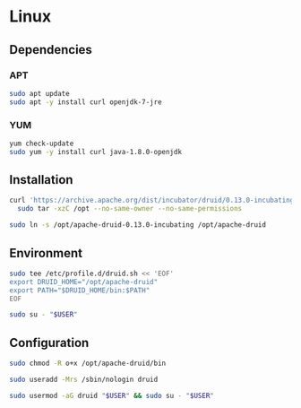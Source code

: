 # Linux

## Dependencies

### APT

```sh
sudo apt update
sudo apt -y install curl openjdk-7-jre
```

### YUM

```sh
yum check-update
sudo yum -y install curl java-1.8.0-openjdk
```

## Installation

```sh
curl 'https://archive.apache.org/dist/incubator/druid/0.13.0-incubating/apache-druid-0.13.0-incubating-bin.tar.gz' | \
  sudo tar -xzC /opt --no-same-owner --no-same-permissions

sudo ln -s /opt/apache-druid-0.13.0-incubating /opt/apache-druid
```

## Environment

```sh
sudo tee /etc/profile.d/druid.sh << 'EOF'
export DRUID_HOME="/opt/apache-druid"
export PATH="$DRUID_HOME/bin:$PATH"
EOF
```

```sh
sudo su - "$USER"
```

## Configuration

```sh
sudo chmod -R o+x /opt/apache-druid/bin
```

```sh
sudo useradd -Mrs /sbin/nologin druid
```

```sh
sudo usermod -aG druid "$USER" && sudo su - "$USER"
```
